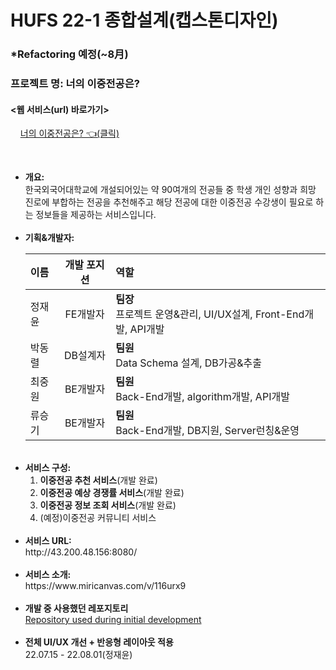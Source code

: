 # HUFS 22-1 종합설계(캡스톤디자인)

### *Refactoring 예정(~8月)

<h3> 프로젝트 명: 너의 이중전공은? </h3>

<h4><웹 서비스(url) 바로가기></h4>

&nbsp;&nbsp;&nbsp; [너의 이중전공은? 👈(클릭)](http://43.200.48.156:8080/#/)

<br/>

<ul>
  <li><b>개요:</b><br/>
    한국외국어대학교에 개설되어있는 약 90여개의 전공들 중 학생 개인 성향과 희망 진로에 부합하는 전공을 추천해주고 해당 전공에 대한 이중전공 수강생이 필요로 하는 정보들을 제공하는 서비스입니다.
  </li>
  <br/>
  <li>
    <b>기획&개발자:</b><br/>
    
 | 이름 | 개발 포지션 | 역할 |
 | :--- | :---: | :--- |
 | 정재윤 | FE개발자 | <b>팀장</b> <br/>프로젝트 운영&관리, UI/UX설계, Front-End개발, API개발 |
 | 박동렬 | DB설계자 | <b>팀원</b> <br/>Data Schema 설계, DB가공&추출 |
 | 최중원 | BE개발자 | <b>팀원</b> <br/>Back-End개발, algorithm개발, API개발|
 | 류승기 | BE개발자 | <b>팀원</b> <br/>Back-End개발, DB지원, Server런칭&운영|
  </li>
  <br/>
  <li>
    <b>서비스 구성:</b><br/>
    <ol>
      <li>
        <b>이중전공 추천 서비스</b>(개발 완료)
      </li>
      <li>
        <b>이중전공 예상 경쟁률 서비스</b>(개발 완료)
      </li>
      <li>
        <b>이중전공 정보 조회 서비스</b>(개발 완료)
      </li>
      <li>
        (예정)이중전공 커뮤니티 서비스
      </li>
    </ol>
  </li>
  <br/>
  <li>
    <b>서비스 URL:</b><br/>
    http://43.200.48.156:8080/
  </li>
  <br/>
  <li>
    <b>서비스 소개:</b><br/>
    https://www.miricanvas.com/v/116urx9
  </li>
  <br/>
  <li>
    <b>개발 중 사용했던 레포지토리</b><br/>
    <a href="https://github.com/Againyunn/Whats_Your_DualMajor/" target="_blank">Repository used during initial development<a>
  </li>
  <br/>
  <li>
    <b>전체 UI/UX 개선 + 반응형 레이아웃 적용</b><br/>
    <div>22.07.15 - 22.08.01(정재윤)</div>
  </li>
</ul>



  


